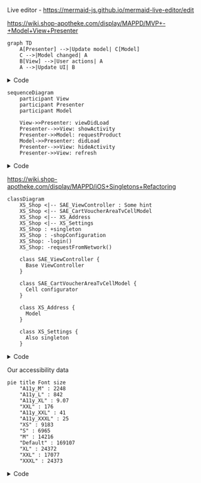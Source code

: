 Live editor - https://mermaid-js.github.io/mermaid-live-editor/edit

https://wiki.shop-apotheke.com/display/MAPPD/MVP+-+Model+View+Presenter

```mermaid
graph TD
    A[Presenter] -->|Update model| C[Model]
    C -->|Model changed| A
    B[View] -->|User actions| A
    A -->|Update UI| B
```

<details>
  <summary>Code</summary>
 
  ```
  graph TD
    A[Presenter] -->|Update model| C[Model]
    C -->|Model changed| A
    B[View] -->|User actions| A
    A -->|Update UI| B
  ```
  
</details>

```mermaid
sequenceDiagram
    participant View
    participant Presenter
    participant Model

    View->>Presenter: viewDidLoad
    Presenter-->>View: showActivity
    Presenter->>Model: requestProduct
    Model->>Presenter: didLoad
    Presenter-->>View: hideActivity
    Presenter->>View: refresh
```

<details>
  <summary>Code</summary>
 
  ```
  sequenceDiagram
    participant View
    participant Presenter
    participant Model

    View->>Presenter: viewDidLoad
    Presenter-->>View: showActivity
    Presenter->>Model: requestProduct
    Model->>Presenter: didLoad
    Presenter-->>View: hideActivity
    Presenter->>View: refresh
  ```
  
</details>

https://wiki.shop-apotheke.com/display/MAPPD/iOS+Singletons+Refactoring

```mermaid
classDiagram
    XS_Shop <|-- SAE_ViewController : Some hint
    XS_Shop <|-- SAE_CartVoucherAreaTvCellModel
    XS_Shop <|-- XS_Address
    XS_Shop <|-- XS_Settings
    XS_Shop : +singleton
    XS_Shop : -shopConfiguration
    XS_Shop: -login()
    XS_Shop: -requestFromNetwork()

    class SAE_ViewController {
      Base ViewController
    }

    class SAE_CartVoucherAreaTvCellModel {
      Cell configurator
    }
    
    class XS_Address {
      Model
    }

    class XS_Settings {
      Also singleton
    }
```

<details>
  <summary>Code</summary>
 
  ```
classDiagram
    XS_Shop <|-- SAE_ViewController : Some hint
    XS_Shop <|-- SAE_CartVoucherAreaTvCellModel
    XS_Shop <|-- XS_Address
    XS_Shop <|-- XS_Settings
    XS_Shop : +singleton
    XS_Shop : -shopConfiguration
    XS_Shop: -login()
    XS_Shop: -requestFromNetwork()

    class SAE_ViewController {
      Base ViewController
    }

    class SAE_CartVoucherAreaTvCellModel {
      Cell configurator
    }
    
    class XS_Address {
      Model
    }

    class XS_Settings {
      Also singleton
    }
  ```
  
</details>

Our accessibility data

```mermaid
pie title Font size
    "A11y_M" : 2248
    "A11y_L" : 842
    "A11y_XL" : 9.07
    "XXL" : 176
    "A11y_XXL" : 41
    "A11y_XXXL" : 25
    "XS" : 9183
    "S" : 6965
    "M" : 14216
    "Default" : 169107
    "XL" : 24372
    "XXL" : 17077
    "XXXL" : 24373   
```

<details>
  <summary>Code</summary>
 
  ```
pie title Font size
    "A11y_M" : 2248
    "A11y_L" : 842
    "A11y_XL" : 9.07
    "XXL" : 176
    "A11y_XXL" : 41
    "A11y_XXXL" : 25
    "XS" : 9183
    "S" : 6965
    "M" : 14216
    "Default" : 169107
    "XL" : 24372
    "XXL" : 17077
    "XXXL" : 24373   
  ```
  
</details>

